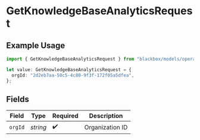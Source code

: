 # GetKnowledgeBaseAnalyticsRequest

## Example Usage

```typescript
import { GetKnowledgeBaseAnalyticsRequest } from "blackbox/models/operations";

let value: GetKnowledgeBaseAnalyticsRequest = {
  orgId: "2d2eb7aa-50c5-4c80-9f3f-172f05a5dfea",
};
```

## Fields

| Field              | Type               | Required           | Description        |
| ------------------ | ------------------ | ------------------ | ------------------ |
| `orgId`            | *string*           | :heavy_check_mark: | Organization ID    |